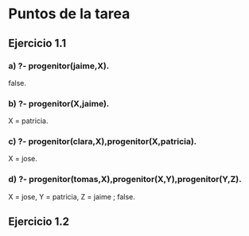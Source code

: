 # Puntos de la tarea

## Ejercicio 1.1

### a) ?- progenitor(jaime,X).
false.

### b) ?- progenitor(X,jaime).
X = patricia.

### c) ?- progenitor(clara,X),progenitor(X,patricia).
X = jose.

### d) ?- progenitor(tomas,X),progenitor(X,Y),progenitor(Y,Z).
X = jose,
Y = patricia,
Z = jaime ;
false.

## Ejercicio 1.2

